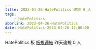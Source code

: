 ```yaml
---
title: 2023-04-26-HatePolitics 違規 0 人
tags:
    - HatePolitics
abbrlink: 2023-04-26-HatePolitics
date: HatePolitics-2023-04-26 12:00:00
---
```

HatePolitics 板 [板規連結](https://www.ptt.cc/bbs/HatePolitics/M.1617115262.A.D60.html)
昨天違規 0 人
